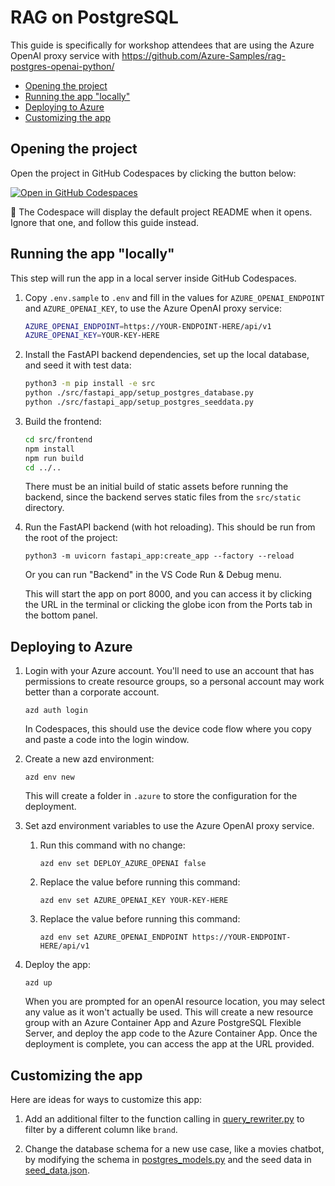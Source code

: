 
# RAG on PostgreSQL

This guide is specifically for workshop attendees that are using the Azure OpenAI proxy service
with https://github.com/Azure-Samples/rag-postgres-openai-python/

* [Opening the project](#opening-the-project)
* [Running the app "locally"](#running-the-app-locally)
* [Deploying to Azure](#deploying-to-azure)
* [Customizing the app](#customizing-the-app)

## Opening the project

Open the project in GitHub Codespaces by clicking the button below:

[![Open in GitHub Codespaces](https://github.com/codespaces/badge.svg)](https://github.com/codespaces/new/Azure-Samples/rag-postgres-openai-python)

👀 The Codespace will display the default project README when it opens. Ignore that one, and follow this guide instead.

## Running the app "locally"

This step will run the app in a local server inside GitHub Codespaces.

1. Copy `.env.sample` to `.env` and fill in the values for `AZURE_OPENAI_ENDPOINT` and `AZURE_OPENAI_KEY`, to use the Azure OpenAI proxy service:

    ```bash
    AZURE_OPENAI_ENDPOINT=https://YOUR-ENDPOINT-HERE/api/v1
    AZURE_OPENAI_KEY=YOUR-KEY-HERE
    ```

2. Install the FastAPI backend dependencies, set up the local database, and seed it with test data:

    ```bash
    python3 -m pip install -e src
    python ./src/fastapi_app/setup_postgres_database.py
    python ./src/fastapi_app/setup_postgres_seeddata.py
    ```

2. Build the frontend:

    ```bash
    cd src/frontend
    npm install
    npm run build
    cd ../..
    ```

    There must be an initial build of static assets before running the backend, since the backend serves static files from the `src/static` directory.

3. Run the FastAPI backend (with hot reloading). This should be run from the root of the project:

    ```shell
    python3 -m uvicorn fastapi_app:create_app --factory --reload
    ```

    Or you can run "Backend" in the VS Code Run & Debug menu.

    This will start the app on port 8000, and you can access it by clicking the URL in the terminal or clicking the globe icon from the Ports tab in the bottom panel.

## Deploying to Azure

1. Login with your Azure account. You'll need to use an account that has permissions to create resource groups, so a personal account may work better than a corporate account.

    ```shell
    azd auth login
    ```

    In Codespaces, this should use the device code flow where you copy and paste a code into the login window.

2. Create a new azd environment:

    ```shell
    azd env new
    ```

    This will create a folder in `.azure` to store the configuration for the deployment.

3. Set azd environment variables to use the Azure OpenAI proxy service.

    1. Run this command with no change:
    
        ```shell
        azd env set DEPLOY_AZURE_OPENAI false
        ```

    2. Replace the value before running this command:
  
        ```shell
        azd env set AZURE_OPENAI_KEY YOUR-KEY-HERE
        ```

    3. Replace the value before running this command:
        
        ```shell
        azd env set AZURE_OPENAI_ENDPOINT https://YOUR-ENDPOINT-HERE/api/v1
        ```

5. Deploy the app:

    ```shell
    azd up
    ```

    When you are prompted for an openAI resource location, you may select any value as it won't actually be used.
    This will create a new resource group with an Azure Container App and Azure PostgreSQL Flexible Server,
    and deploy the app code to the Azure Container App.
    Once the deployment is complete, you can access the app at the URL provided.

## Customizing the app

Here are ideas for ways to customize this app:

1. Add an additional filter to the function calling in [query_rewriter.py](https://github.com/Azure-Samples/rag-postgres-openai-python/blob/main/src/fastapi_app/query_rewriter.py) to filter by a different column like `brand`.

2. Change the database schema for a new use case, like a movies chatbot, by modifying the schema in [postgres_models.py](https://github.com/Azure-Samples/rag-postgres-openai-python/blob/main/src/fastapi_app/postgres_models.py) and the seed data in [seed_data.json](https://github.com/Azure-Samples/rag-postgres-openai-python/blob/main/src/fastapi_app/seed_data.json).
